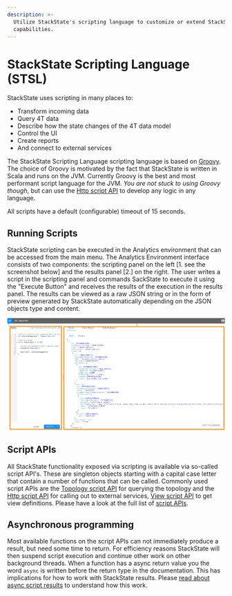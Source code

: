 ```yaml
---
description: >-
  Utilize StackState's scripting language to customize or extend StackState's
  capabilities.
---
```


# StackState Scripting Language \(STSL\)

StackState uses scripting in many places to:

* Transform incoming data
* Query 4T data
* Describe how the state changes of the 4T data model 
* Control the UI
* Create reports
* And connect to external services

The StackState Scripting Language scripting language is based on [Groovy](https://groovy-lang.org/). The choice of Groovy is motivated by the fact that StackState is written in Scala and runs on the JVM. Currently Groovy is the best and most performant script language for the JVM. _You are not stuck to using Groovy though_, but can use the [Http script API](script-apis/http.md) to develop any logic in any language.

All scripts have a default \(configurable\) timeout of 15 seconds.

## Running Scripts

StackState scripting can be executed in the Analytics environment that can be accessed from the main menu. The Analytics Environment interface consists of two components: the scripting panel on the left \[1. see the screenshot below\] and the results panel \[2.\] on the right. The user writes a script in the scripting panel and commands SackState to execute it using the "Execute Button" and receives the results of the execution in the results panel. The results can be viewed as a raw JSON string or in the form of preview generated by StackState automatically depending on the JSON objects type and content.

![Analytics](/.gitbook/assets/analytics.png)

## Script APIs

All StackState functionality exposed via scripting is available via so-called script API's. These are singleton objects starting with a capital case letter that contain a number of functions that can be called. Commonly used script APIs are the [Topology script API](script-apis/topology.md) for querying the topology and the [Http script API](script-apis/http.md) for calling out to external services, [View script API](script-apis/view.md) to get view definitions. Please have a look at the full list of [script APIs](script-apis/).

## Asynchronous programming

Most available functions on the script APIs can not immediately produce a result, but need some time to return. For efficiency reasons StackState will then suspend script execution and continue other work on other background threads. When a function has a async return value you the word `async` is written before the return type in the documentation. This has implications for how to work with StackState results. Please [read about async script results](async_script_result.md) to understand how this work.

